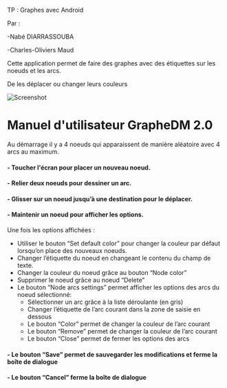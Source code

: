 TP : Graphes avec Android

Par : 

-Nabé DIARRASSOUBA 

-Charles-Oliviers Maud

Cette application permet de faire des graphes avec des étiquettes sur les noeuds et les arcs.

De les déplacer ou changer leurs couleurs

![Screenshot](https://github.com/diarranabe/tpMobGraphics/blob/master/Screenshot_20180114-014006.png)

# Manuel d'utilisateur GrapheDM 2.0

Au démarrage il y a 4 noeuds qui apparaissent de manière aléatoire avec 4 arcs au maximum.

#### - Toucher l'écran pour placer un nouveau noeud.

#### - Relier deux noeuds pour dessiner un arc.

#### - Glisser sur un noeud jusqu’à une destination pour le déplacer.

#### - Maintenir un noeud pour afficher les options.

Une fois les options affichées :

- Utiliser le bouton “Set default color” pour changer la couleur par défaut lorsqu’on place des nouveaux noeuds.
- Changer l’étiquette du noeud en changeant le contenu du champ de texte.
- Changer la couleur du noeud grâce au bouton “Node color”
- Supprimer le noeud grâce au noeud “Delete”
- Le bouton “Node arcs settings” permet afficher les options des arcs du noeud sélectionné:
  - Sélectionner un arc grâce à la liste déroulante (en gris)
  - Changer l’étiquette de l’arc courant dans la zone de saisie en dessous
  - Le bouton “Color” permet de changer la couleur de l’arc courant
  - Le bouton “Remove” permet de changer la couleur de l’arc courant
  - Le bouton “Close” permet de fermer les options des arcs
#### - Le bouton “Save” permet de sauvegarder les modifications et  ferme la boîte de dialogue
#### - Le bouton “Cancel” ferme la boîte de dialogue
